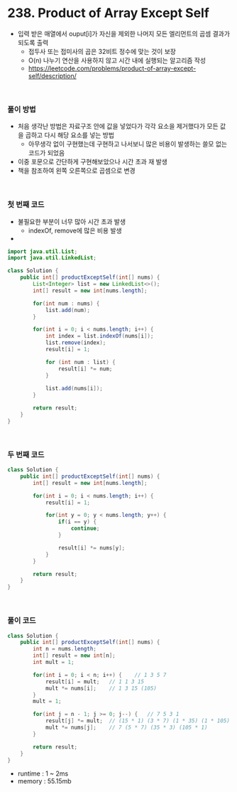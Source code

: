 # 238. Product of Array Except Self
- 입력 받은 매열에서 ouput[i]가 자신을 제외한 나머지 모든 엘리먼트의 곱셈 결과가 되도록 출력
    - 접두사 또는 접미사의 곱은 32비트 정수에 맞는 것이 보장
    - O(n) 나누기 연산을 사용하지 않고 시간 내에 실행되는 알고리즘 작성
    - https://leetcode.com/problems/product-of-array-except-self/description/

<br>

### 풀이 방법
- 처음 생각난 방법은 자료구조 안에 값을 넣었다가 각각 요소을 제거했다가 모든 값을 곱하고 다시 해당 요소를 넣는 방법
    - 아무생각 없이 구현했는데 구현하고 나서보니 많은 비용이 발생하는 쓸모 없는 코드가 되었음
- 이중 포문으로 간단하게 구현해보았으나 시간 초과 재 발생
- 책을 참조하여 왼쪽 오른쪽으로 곱셈으로 변경

<br>

### 첫 번째 코드
- 불필요한 부분이 너무 많아 시간 초과 발생
    - indexOf, remove에 많은 비용 발생
- 

```java
import java.util.List;
import java.util.LinkedList;

class Solution {
    public int[] productExceptSelf(int[] nums) {
        List<Integer> list = new LinkedList<>();
        int[] result = new int[nums.length];

        for(int num : nums) {
            list.add(num);
        }

        for(int i = 0; i < nums.length; i++) {
            int index = list.indexOf(nums[i]);
            list.remove(index);
            result[i] = 1;

            for (int num : list) {
                result[i] *= num;
            }
            
            list.add(nums[i]);
        }

        return result;
    }
}
```

<br>

### 두 번째 코드

```java
class Solution {
    public int[] productExceptSelf(int[] nums) {
        int[] result = new int[nums.length];

        for(int i = 0; i < nums.length; i++) {
            result[i] = 1;

            for(int y = 0; y < nums.length; y++) {
                if(i == y) {
                    continue;
                }

                result[i] *= nums[y];
            }
        }

        return result;
    }
}
```

<br>

### 풀이 코드

```java
class Solution {
    public int[] productExceptSelf(int[] nums) {
        int n = nums.length;
        int[] result = new int[n];
        int mult = 1;

        for(int i = 0; i < n; i++) {    // 1 3 5 7
            result[i] = mult;   // 1 1 3 15
            mult *= nums[i];    // 1 3 15 (105)
        }
        mult = 1;

        for(int j = n - 1; j >= 0; j--) {   // 7 5 3 1
            result[j] *= mult;  // (15 * 1) (3 * 7) (1 * 35) (1 * 105)
            mult *= nums[j];    // 7 (5 * 7) (35 * 3) (105 * 1)
        }

        return result;
    }
}
```

- runtime : 1 ~ 2ms
- memory : 55.15mb